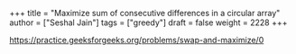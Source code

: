 +++
title = "Maximize sum of consecutive differences in a circular array"
author = ["Seshal Jain"]
tags = ["greedy"]
draft = false
weight = 2228
+++

<https://practice.geeksforgeeks.org/problems/swap-and-maximize/0>
